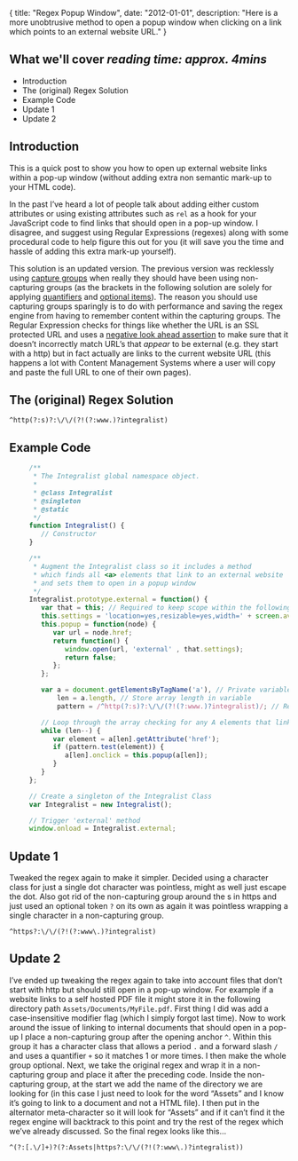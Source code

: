 {
  title: "Regex Popup Window",
  date:  "2012-01-01",
  description: "Here is a more unobtrusive method to open a popup window when clicking on a link which points to an external website URL."
}

## What we'll cover *reading time: approx. 4mins*

- Introduction
- The (original) Regex Solution
- Example Code
- Update 1
- Update 2

## Introduction
This is a quick post to show you how to open up external website links within a pop-up window (without adding extra non semantic mark-up to your HTML code).

In the past I’ve heard a lot of people talk about adding either custom attributes or using existing attributes such as `rel` as a hook for your JavaScript code to find links that should open in a pop-up window. I disagree, and suggest using Regular Expressions (regexes) along with some procedural code to help figure this out for you (it will save you the time and hassle of adding this extra mark-up yourself).

This solution is an updated version. The previous version was recklessly using [capture groups](http://www.regular-expressions.info/brackets.html) when really they should have been using non-capturing groups (as the brackets in the following solution are solely for applying [quantifiers](http://www.regular-expressions.info/repeat.html) and [optional items](http://www.regular-expressions.info/optional.html)). The reason you should use capturing groups sparingly is to do with performance and saving the regex engine from having to remember content within the capturing groups. The Regular Expression checks for things like whether the URL is an SSL protected URL and uses a [negative look ahead assertion](http://www.regular-expressions.info/lookaround.html) to make sure that it doesn’t incorrectly match URL’s that *appear* to be external (e.g. they start with a http) but in fact actually are links to the current website URL (this happens a lot with Content Management Systems where a user will copy and paste the full URL to one of their own pages).

## The (original) Regex Solution

`^http(?:s)?:\/\/(?!(?:www.)?integralist)`

## Example Code

```js
     /**
      * The Integralist global namespace object.
      *
      * @class Integralist
      * @singleton
      * @static
      */
     function Integralist() {
        // Constructor
     }

     /**
      * Augment the Integralist class so it includes a method
      * which finds all <a> elements that link to an external website
      * and sets them to open in a popup window
      */
     Integralist.prototype.external = function() {
        var that = this; // Required to keep scope within the following Closure
        this.settings = 'location=yes,resizable=yes,width=' + screen.availWidth + ',height=' + screen.availHeight + ',scrollbars=1,left=0,top=0';
        this.popup = function(node) {
           var url = node.href;
           return function() {
              window.open(url, 'external' , that.settings);
              return false;
           };
        };

        var a = document.getElementsByTagName('a'), // Private variable to store HTMLCollection of all <a> elements
            len = a.length, // Store array length in variable
            pattern = /^http(?:s)?:\/\/(?!(?:www.)?integralist)/; // RegExp pattern to match any external URL's but not the current website

        // Loop through the array checking for any A elements that link to an external URL
        while (len--) {
           var element = a[len].getAttribute('href');
           if (pattern.test(element)) {
              a[len].onclick = this.popup(a[len]);
           }
        }
     };

     // Create a singleton of the Integralist Class
     var Integralist = new Integralist();

     // Trigger 'external' method
     window.onload = Integralist.external;
```

## Update 1

Tweaked the regex again to make it simpler. Decided using a character class for just a single dot character was pointless, might as well just escape the dot. Also got rid of the non-capturing group around the s in https and just used an optional token `?` on its own as again it was pointless wrapping a single character in a non-capturing group.

`^https?:\/\/(?!(?:www\.)?integralist)`

## Update 2

I’ve ended up tweaking the regex again to take into account files that don’t start with http but should still open in a pop-up window. For example if a website links to a self hosted PDF file it might store it in the following directory path `Assets/Documents/MyFile.pdf`. First thing I did was add a case-insensitive modifier flag (which I simply forgot last time). Now to work around the issue of linking to internal documents that should open in a pop-up I place a non-capturing group after the opening anchor `^`. Within this group it has a character class that allows a period `.` and a forward slash `/` and uses a quantifier `+` so it matches 1 or more times. I then make the whole group optional. Next, we take the original regex and wrap it in a non-capturing group and place it after the preceding code. Inside the non-capturing group, at the start we add the name of the directory we are looking for (in this case I just need to look for the word “Assets” and I know it’s going to link to a document and not a HTML file). I then put in the alternator meta-character so it will look for “Assets” and if it can’t find it the regex engine will backtrack to this point and try the rest of the regex which we’ve already discussed. So the final regex looks like this…

`^(?:[.\/]+)?(?:Assets|https?:\/\/(?!(?:www\.)?integralist))`